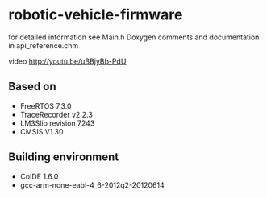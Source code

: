 robotic-vehicle-firmware
========================

for detailed information see Main.h Doxygen comments and documentation in api_reference.chm

video http://youtu.be/uBBjyBb-PdU


Based on 
--------
- FreeRTOS 7.3.0
- TraceRecorder v2.2.3
- LM3Slib revision 7243
- CMSIS V1.30


Building environment
--------------------

- CoIDE 1.6.0
- gcc-arm-none-eabi-4_6-2012q2-20120614


